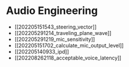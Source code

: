 # Audio Engineering

* [[202205151543_steering_vector]]
* [[202205291214_traveling_plane_wave]]
* [[202205291219_mic_sensitivity]]
* [[202205151702_calculate_mic_output_level]]
* [[202205140933_ipd]]
* [[202208262118_acceptable_voice_latency]]
